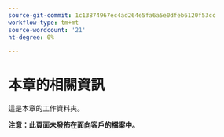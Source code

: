 ```yaml
---
source-git-commit: 1c13874967ec4ad264e5fa6a5e0dfeb6120f53cc
workflow-type: tm+mt
source-wordcount: '21'
ht-degree: 0%

---
```

# 本章的相關資訊

這是本章的工作資料夾。

**注意：此頁面未發佈在面向客戶的檔案中。**
